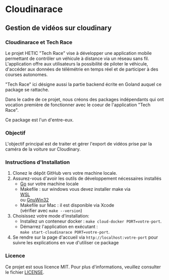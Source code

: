 
# Cloudinarace 

## Gestion de vidéos sur cloudinary

### Cloudinarace et Tech Race

Le projet HETIC "Tech Race" vise à développer une application mobile permettant de contrôler un véhicule à distance via un réseau sans fil. 
L'application offre aux utilisateurs la possibilité de piloter le véhicule, d'accéder aux données de télémétrie en temps réel et de participer à des courses autonomes.

"Tech Race" ici désigne aussi la partie backend écrite en Goland auquel ce package se rattache.

Dans le cadre de ce projet, nous créons des packages indépendants qui ont vocation première de fonctionner avec le coeur de l'application "Tech Race". 

Ce package est l'un d'entre-eux.

### Objectif

L'objectif principal est de traiter et gérer l'export de vidéos prise par la caméra de la voiture sur Cloudinary.

### Instructions d'Installation

1. Clonez le dépôt GitHub vers votre machine locale.
2. Assurez-vous d'avoir les outils de développement nécessaires installés 
   - <a href="https://go.dev/">Go</a> sur votre machine locale
   - Makefile : sur windows vous devez installer make via <br> <a href="https://learn.microsoft.com/en-us/windows/wsl/install">WSL</a> <br> ou <a href="https://gnuwin32.sourceforge.net/packages/make.html">GnuWin32</a>
   - Makefile sur Mac : il est disponible via Xcode <br> (vérifier avec `make --version`)
3. Choisissez votre mode d'installation:  
   - Installez un conteneur docker : `make cloud-docker PORT=votre-port`.
   - Démarrez l'application en exécutant : <br>`make start-cloudinarace PORT=votre-port`.
5. Se rendre sur la page d'accueil via `http://localhost:votre-port` pour suivre les explications en vue d'utiliser ce package

### Licence

Ce projet est sous licence MIT. Pour plus d'informations, veuillez consulter le fichier [LICENSE](LICENSE).
